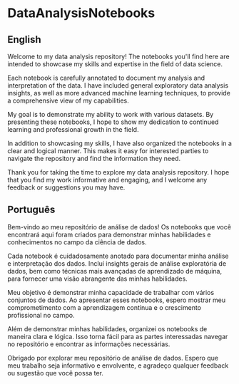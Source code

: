 # DataAnalysisNotebooks

## English

Welcome to my data analysis repository! The notebooks you'll find here are intended to showcase my skills and expertise in the field of data science.

Each notebook is carefully annotated to document my analysis and interpretation of the data. I have included general exploratory data analysis insights, as well as more advanced machine learning techniques, to provide a comprehensive view of my capabilities.

My goal is to demonstrate my ability to work with various datasets. By presenting these notebooks, I hope to show my dedication to continued learning and professional growth in the field.

In addition to showcasing my skills, I have also organized the notebooks in a clear and logical manner. This makes it easy for interested parties to navigate the repository and find the information they need.

Thank you for taking the time to explore my data analysis repository. I hope that you find my work informative and engaging, and I welcome any feedback or suggestions you may have.

## Português

Bem-vindo ao meu repositório de análise de dados! Os notebooks que você encontrará aqui foram criados para demonstrar minhas habilidades e conhecimentos no campo da ciência de dados.

Cada notebook é cuidadosamente anotado para documentar minha análise e interpretação dos dados. Incluí insights gerais de análise exploratória de dados, bem como técnicas mais avançadas de aprendizado de máquina, para fornecer uma visão abrangente das minhas habilidades.

Meu objetivo é demonstrar minha capacidade de trabalhar com vários conjuntos de dados. Ao apresentar esses notebooks, espero mostrar meu comprometimento com a aprendizagem contínua e o crescimento profissional no campo.

Além de demonstrar minhas habilidades, organizei os notebooks de maneira clara e lógica. Isso torna fácil para as partes interessadas navegar no repositório e encontrar as informações necessárias.

Obrigado por explorar meu repositório de análise de dados. Espero que meu trabalho seja informativo e envolvente, e agradeço qualquer feedback ou sugestão que você possa ter.
